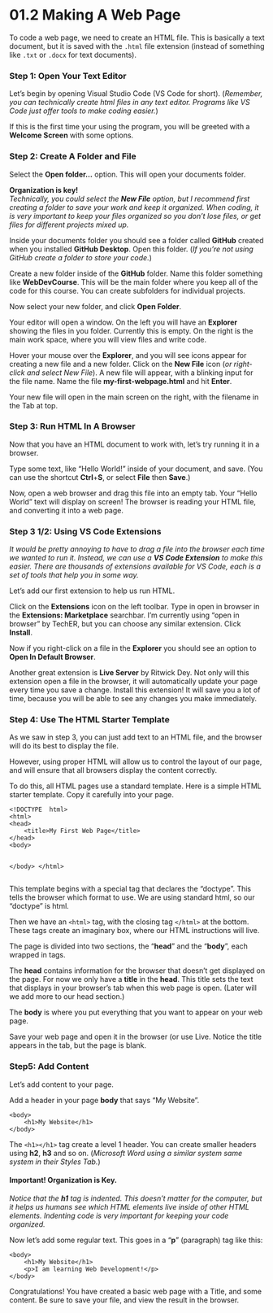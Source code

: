 <!DOCTYPE html>
<html>

<head>
  <meta charset="utf-8">
  <meta name="viewport" content="width=device-width, initial-scale=1.0">
  <title>01.2 Making A Web Page</title>
  <link rel="stylesheet" href="https://stackedit.io/style.css" />
</head>

<body class="stackedit">
  <div class="stackedit__html"><h1 id="making-a-web-page">01.2 Making A Web Page</h1>
<p>To code a web page, we need to create an HTML file. This is basically a text document, but it is saved with the <code>.html</code> file extension (instead of something like  <code>.txt</code> or <code>.docx</code> for text documents).</p>
<h3 id="step-1-open-your-text-editor">Step 1: Open Your Text Editor</h3>
<p>Let’s begin by opening Visual Studio Code (VS Code for short). (<em>Remember, you can technically create html files in any text editor. Programs like VS Code just offer tools to make coding easier.</em>)</p>
<p>If this is the first time your using the program, you will be greeted with a <strong>Welcome Screen</strong> with some options.</p>
<h3 id="step-2-create-a-folder-and-file">Step 2: Create A Folder and File</h3>
<p>Select the <strong>Open folder…</strong> option. This will open your documents folder.</p>
<p><strong>Organization is key!</strong><br>
<em>Technically, you could select the <strong>New File</strong> option, but I recommend first creating a folder to save your work and keep it organized. When coding,  it is very important to keep your files organized so you don’t lose files, or get files for different projects mixed up.</em></p>
<p>Inside your documents folder you should see a folder called <strong>GitHub</strong> created when you installed <strong>GitHub Desktop</strong>. Open this folder. (<em>If you’re not using GitHub create a folder to store your code.</em>)</p>
<p>Create a new folder inside of the <strong>GitHub</strong> folder. Name this folder something like <strong>WebDevCourse</strong>. This will be the main folder where you keep all of the code for this course. You can create subfolders for individual projects.</p>
<p>Now select your new folder, and click <strong>Open Folder</strong>.</p>
<p>Your editor will open a window. On the left you will have an <strong>Explorer</strong> showing the files in you folder. Currently this is empty. On the right is the main work space, where you will view files and write code.</p>
<p>Hover your mouse over the <strong>Explorer</strong>, and you will see icons appear for creating a new file and a new folder. Click on the <strong>New File</strong> icon (<em>or right-click and select New File</em>). A new file will appear, with a blinking input for the file name. Name the file <strong>my-first-webpage.html</strong> and hit <strong>Enter</strong>.</p>
<p>Your new file will open in the main screen on the right, with the filename in the Tab at top.</p>
<h3 id="step-3-run-html-in-a-browser">Step 3: Run HTML In A Browser</h3>
<p>Now that you have an HTML document to work with, let’s try running it in a browser.</p>
<p>Type some text, like “Hello World!” inside of your document, and save. (You can use the shortcut <strong>Ctrl</strong>+<strong>S</strong>, or select <strong>File</strong> then <strong>Save</strong>.)</p>
<p>Now, open a web browser and drag this file into an empty tab. Your “Hello World” text will display on screen! The browser is reading your HTML file, and converting it into a web page.</p>
<h3 id="step-3-12-using-vs-code-extensions">Step 3 1/2: Using VS Code Extensions</h3>
<p><em>It would be pretty annoying to have to drag a file into the browser each time we wanted to run it. Instead, we can use a <strong>VS Code Extension</strong> to make this easier. There are thousands of extensions available for VS Code, each is a set of tools that help you in some way.</em></p>
<p>Let’s add our first extension to help us run HTML.</p>
<p>Click on the <strong>Extensions</strong> icon on the left toolbar. Type in open in browser in the <strong>Extensions: Marketplace</strong> searchbar. I’m currently using “open in browser” by TechER, but you can choose any similar extension. Click <strong>Install</strong>.</p>
<p>Now if you right-click on a file in the <strong>Explorer</strong> you should see an option to <strong>Open In Default Browser</strong>.</p>
<p>Another great extension is <strong>Live Server</strong> by Ritwick Dey. Not only will this extension open a file in the browser, it will automatically update your page every time you save a change. Install this extension! It will save you a lot of time, because you will be able to see any changes you make immediately.</p>
<h3 id="step-4-use-the-html-starter-template">Step 4: Use The HTML Starter Template</h3>
<p>As we saw in step 3, you can just add text to an HTML file, and the browser will do its best to display the file.</p>
<p>However, using proper HTML will allow us to control the layout of our page, and will ensure that all browsers display the content correctly.</p>
<p>To do this, all HTML pages use a standard template. Here is a simple HTML starter template. Copy it carefully into your page.</p>
<pre><code>&lt;!DOCTYPE  html&gt;
&lt;html&gt;
&lt;head&gt;
    &lt;title&gt;My First Web Page&lt;/title&gt;
&lt;/head&gt;
&lt;body&gt;

&lt;/body&gt;
&lt;/html&gt;
</code></pre>
<p>This template begins with a special tag that declares the “doctype”. This tells the browser which format to use. We are using standard html, so our “doctype” is html.</p>
<p>Then we have an <code>&lt;html&gt;</code> tag, with the closing tag <code>&lt;/html&gt;</code> at the bottom. These tags create an imaginary box, where our HTML instructions will live.</p>
<p>The page is divided into two sections, the “<strong>head</strong>” and the “<strong>body</strong>”, each wrapped in tags.</p>
<p>The <strong>head</strong> contains information for the browser that doesn’t get displayed on the page. For now we only have a <strong>title</strong> in the <strong>head</strong>. This title sets the text that displays in your browser’s tab when this web page is open. (Later will we add more to our head section.)</p>
<p>The <strong>body</strong> is where you put everything that you want to appear on your web page.</p>
<p>Save your web page and open it in the browser (or use Live. Notice the title appears in the tab, but the page is blank.</p>
<h3 id="step5-add-content">Step5: Add Content</h3>
<p>Let’s add content to your page.</p>
<p>Add a header in your page <strong>body</strong> that says “My Website”.</p>
<pre><code>&lt;body&gt;
	&lt;h1&gt;My Website&lt;/h1&gt;
&lt;/body&gt;
</code></pre>
<p>The <code>&lt;h1&gt;&lt;/h1&gt;</code> tag create a level 1 header. You can create smaller headers using <strong>h2</strong>, <strong>h3</strong> and so on. (<em>Microsoft Word using a similar system same system in their Styles Tab.</em>)</p>
<h4 id="important-organization-is-key.">Important! Organization is Key.</h4>
<p><em>Notice that the <strong>h1</strong> tag is indented. This doesn’t matter for the computer, but it helps us humans see which HTML elements live inside of other HTML elements. Indenting code is very important for keeping your code organized.</em></p>
<p>Now let’s add some regular text. This goes in a “<strong>p</strong>” (paragraph) tag like this:</p>
<pre><code>&lt;body&gt;
	&lt;h1&gt;My Website&lt;/h1&gt;
	&lt;p&gt;I am learning Web Development!&lt;/p&gt;
&lt;/body&gt;
</code></pre>
<p>Congratulations! You have created a basic web page with a Title, and some content. Be sure to save your file, and view the result in the browser.</p>
</div>
</body>

</html>
